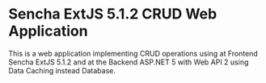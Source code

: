 # Sencha ExtJS 5.1.2 CRUD Web Application

This is a web application implementing CRUD operations using at Frontend Sencha ExtJS 5.1.2 and at the Backend ASP.NET 5 with Web API 2 using Data Caching instead Database.

